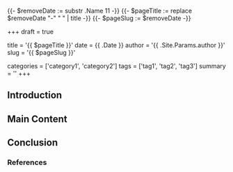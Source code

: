 {{- $removeDate := substr .Name 11 -}}
{{- $pageTitle := replace $removeDate "-" " " | title -}}
{{- $pageSlug := $removeDate -}}

+++
draft = true

title = '{{ $pageTitle }}'
date = {{ .Date }}
author = '{{ .Site.Params.author }}'
slug = '{{ $pageSlug }}'

categories = ['category1', 'category2']
tags = ['tag1', 'tag2', 'tag3']
summary = ''
+++

## Introduction

<!-- Write the introduction here -->

## Main Content

<!-- Write the main content here -->

## Conclusion

<!-- Write the conclusion here -->

### References

<!-- List any references or further readings here -->
